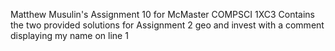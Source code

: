 Matthew Musulin's Assignment 10 for McMaster COMPSCI 1XC3
Contains the two provided solutions for Assignment 2 geo and invest with a comment displaying my name on line 1
